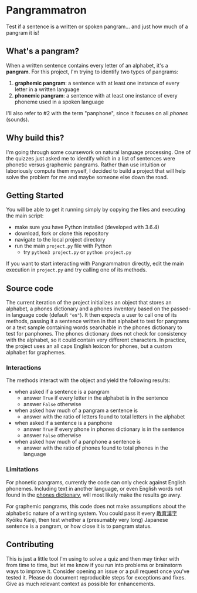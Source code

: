 # Pangrammatron

Test if a sentence is a written or spoken pangram... and just how much of a pangram it is!

## What's a pangram?

When a written sentence contains every letter of an alphabet, it's a **pangram**. For this project, I'm trying to identify two types of pangrams:
1. **graphemic pangram**: a sentence with at least one instance of every letter in a written language
2. **phonemic pangram**: a sentence with at least one instance of every phoneme used in a spoken language

I'll also refer to #2 with the term "panphone", since it focuses on all _phones_ (sounds).

## Why build this?

I'm going through some coursework on natural language processing. One of the quizzes just asked me to identify which in a list of sentences were phonetic versus graphemic pangrams. Rather than use intuition or laboriously compute them myself, I decided to build a project that will help solve the problem for me and maybe someone else down the road.

## Getting Started

You will be able to get it running simply by copying the files and executing the main script:
- make sure you have Python installed (developed with 3.6.4)
- download, fork or clone this repository
- navigate to the local project directory
- run the main `project.py` file with Python
	- try `python3 project.py` or `python project.py`

If you want to start interacting with Pangrammatron directly, edit the main execution in `project.py` and try calling one of its methods.

## Source code

The current iteration of the project initializes an object that stores an alphabet, a phones dictionary and a phones inventory based on the passed-in language code (default `"en"`). It then expects a user to call one of its methods, passing it a sentence written in that alphabet to test for pangrams or a text sample containing words searchable in the phones dictionary to test for panphones. The phones dictionary does not check for consistency with the alphabet, so it could contain very different characters. In practice, the project uses an all caps English lexicon for phones, but a custom alphabet for graphemes.

### Interactions

The methods interact with the object and yield the following results:

- when asked if a sentence is a pangram
	- answer `True` if every letter in the alphabet is in the sentence
	- answer `False` otherwise
- when asked how much of a pangram a sentence is
	- answer with the ratio of letters found to total letters in the alphabet
- when asked if a sentence is a panphone
	- answer `True` if every phone in phones dictionary is in the sentence
	- answer `False` otherwise
- when asked how much of a panphone a sentence is
	- answer with the ratio of phones found to total phones in the language

### Limitations

For phonetic pangrams, currently the code can only check against English phonemes. Including text in another language, or even English words not found in the [phones dictionary](http://www.speech.cs.cmu.edu/cgi-bin/cmudict), will most likely make the results go awry.

For graphemic pangrams, this code does not make assumptions about the alphabetic nature of a writing system. You could pass it every [教育漢字](http://www.mext.go.jp/a_menu/shotou/new-cs/youryou/syo/koku/001.htm) Kyōiku Kanji, then test whether a (presumably very long) Japanese sentence is a pangram, or how close it is to pangram status.

## Contributing

This is just a little tool I'm using to solve a quiz and then may tinker with from time to time, but let me know if you run into problems or brainstorm ways to improve it. Consider opening an issue or a pull request once you've tested it. Please do document reproducible steps for exceptions and fixes. Give as much relevant context as possible for enhancements.
